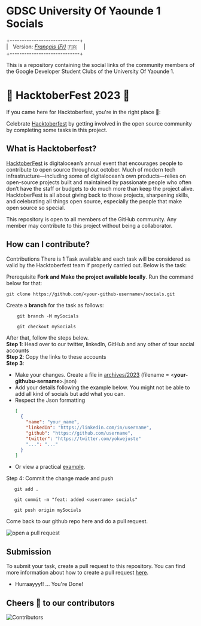 # **GDSC University Of Yaounde 1 Socials**

+-----------------------------+<br>
| &ThickSpace; Version: [*Français (Fr)*](./REDME.fr.md) 🇫🇷 &ThickSpace;&ThickSpace; |<br>
+-----------------------------+

This is a repository containing the social links of the community members of the Google Developer Student Clubs of the University Of Yaounde 1.

# 🎃 HacktoberFest 2023 🎃

If you came here for Hacktoberfest, you're in the right place 🦇️:

Celebrate [Hacktoberfest](https://hacktoberfest.com/) by getting involved in the open source community by completing some tasks in this project.

## What is Hacktoberfest?

[HacktoberFest](https://hacktoberfest.com/) is digitalocean’s annual event that encourages people to contribute to open source throughout october. Much of modern tech infrastructure—including some of digitalocean’s own products—relies on open-source projects built and maintained by passionate people who often don’t have the staff or budgets to do much more than keep the project alive. HacktoberFest is all about giving back to those projects, sharpening skills, and celebrating all things open source, especially the people that make open source so special.

This repository is open to all members of the GitHub community. Any member may contribute to this project without being a collaborator.

## How can I contribute?

Contributions
There is 1 Task available and each task will be considered as valid by the Hacktoberfest team if properly carried out. Below is the task:

Prerequisite **Fork and Make the project available locally**. Run the command below for that:

    git clone https://github.com/<your-github-username>/socials.git

Create a **branch** for the task as follows:

```
    git branch -M mySocials

    git checkout mySocials
```

After that, follow the steps below. <br>
**Step 1**: Head over to our twitter, linkedIn, GitHub and any other of tour social accounts <br>
**Step 2**: Copy the links to these accounts <br>
**Step 3**: 
- Make your changes. Create a file in [archives/2023](./archives/2023/) (filename = \<**your-githubu-sername**\>.json)
- Add your details following the example below. You might not be able to add all kind of socials but add what you can.
- Respect the Json formatting
  ```json
  [
    {
      "name": "your_name",
      "linkedIn": "https://linkedin.com/in/username",
      "github": "https://github.com/username",
      "twitter": "https://twitter.com/yokwejuste"
      "...": "..."
    }
  ]
  ```
- Or view a practical [example](./archives/2023/joelfah.json).

Step 4: Commit the change made and push

```
   git add .
   
   git commit -m "feat: added <username> socials"

   git push origin mySocials
```

Come back to our github repo here and do a pull request.

![open a pull request](https://i0.wp.com/user-images.githubusercontent.com/3477155/52671177-5d0e0100-2ee8-11e9-8645-bdd923b7d93b.gif?resize=1024%2C512&ssl=1)

## Submission

To submit your task, create a pull request to this repository. You can find more information about how to create a pull request [here](https://docs.github.com/en/github/collaborating-with-issues-and-pull-requests/creating-a-pull-request).

- Hurraayyy!! ... You're Done!

## Cheers 🍻 to our contributors

![Contributors](./CONTRIBUTORS.svg)
